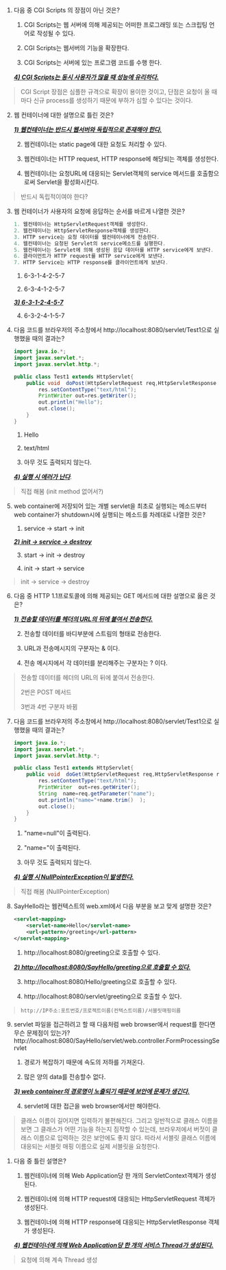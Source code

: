 1. 다음 중 CGI  Scripts 의 장점이 아닌 것은?

   1) CGI  Scripts는 웹 서버에 의해 제공되는 어떠한 프로그래밍 또는 스크립팅 언어로 작성될 수 있다. 

   2) CGI  Scripts는 웹서버의 기능을 확장한다. 

   3) CGI  Scripts는 서버에 있는 프로그램 코드를 수행 한다. 

   ***<u>4) CGI  Scripts는 동시 사용자가 많을 때 성능에 유리하다.</u>*** 

> CGI  Script 장점은 심플한 규격으로 확장이 용이한 것이고, 단점은 요청이 올 때 마다 신규 process를 생성하기 때문에 부하가 심할 수  있다는 것이다.



2. 웹 컨테이너에  대한 설명으로 틀린 것은?

   ***<u>1) 웹컨테이너는 반드시 웹서버와 독립적으로 존재해야 한다.</u>***

   2) 웹컨테이너는 static page에 대한 요청도 처리할 수 있다. 

   3) 웹컨테이너는 HTTP request, HTTP response에 해당되는 객체를 생성한다. 

   4) 웹컨테이너는 요청URL에 대응되는 Servlet객체의 service 메서드를 호출함으로써 Servlet을 활성화시킨다.

> 반드시  독립적이여야 한다?



3. 웹  컨테이너가 사용자의 요청에 응답하는 순서를 바르게 나열한 것은? 

   ```JAVA
   1. 웹컨테이너는 HttpServletRequest객체를 생성한다.
   2. 웹컨테이너는 HttpServletResponse객체를 생성한다.
   3. HTTP service는 요청 데이터를 웹컨테이너에게 전송한다.
   4. 웹컨테이너는 요청된 Servlet의 service메소드를 실행한다.
   5. 웹컨테이너는 Servlet에 의해 생성된 응답 데이터를 HTTP service에게 보낸다.
   6. 클라이언트가 HTTP request를 HTTP service에게 보낸다.
   7. HTTP Service는 HTTP response를 클라이언트에게 보낸다.
   ```

   1)  6-3-1-4-2-5-7 

   2)  6-3-4-1-2-5-7

   ***<u>3)  6-3-1-2-4-5-7</u>***

   4)  6-3-2-4-1-5-7 



4. 다음 코드를  브라우저의 주소창에서 http://localhost:8080/servlet/Test1으로 실행했을 때의 결과는?

   ```java
   import java.io.*;
   import javax.servlet.*;
   import javax.servlet.http.*;
   
   public class Test1 extends HttpServlet{
       public void  doPost(HttpServletRequest req,HttpServletResponse res) throws  ServletException,IOException{
           res.setContentType("text/html");
           PrintWriter out=res.getWriter();
           out.println("Hello");    
           out.close();    
       } 
   }
   ```

   1) Hello

   2) text/html

   3) 아무 것도 출력되지 않는다.

   ***<u>4) 실행 시 에러가 난다</u>***.

> 직접 해봄  (init method 없어서?)



5. web container에 저장되어 있는 개별 servlet을 최초로 실행되는 메소드부터 web container가 shutdown시에 실행되는 메소드를 차례대로 나열한 것은?

   1) service  -> start -> init 

   ***<u>2) init  -> service -> destroy</u>***

   3) start  -> init -> destroy

   4) init -> start -> service

> init  -> service -> destroy



6. 다음 중  HTTP 1.1프로토콜에 의해 제공되는 GET 메서드에 대한 설명으로 옳은 것은?

   ***<u>1) 전송할 데이터를  헤더의 URL의 뒤에 붙여서 전송한다.</u>***

   2) 전송할 데이터를 바디부분에 스트림의 형태로 전송한다.

   3) URL과  전송메시지의 구분자는 & 이다.

   4) 전송 메시지에서 각 데이터를 분리해주는 구분자는 ? 이다.

> 전송할 데이터를  헤더의 URL의 뒤에 붙여서 전송한다.
>
> 2번은 POST 메서드
>
> 3번과 4번 구분자 바뀜



7. 다음 코드를  브라우저의 주소창에서 http://localhost:8080/servlet/Test1으로 실행했을 때의 결과는?

   ```JAVA
   import java.io.*;    
   import javax.servlet.*;   
   import javax.servlet.http.*;   
   
   public class Test1 extends HttpServlet{     
       public void  doGet(HttpServletRequest req,HttpServletResponse res) throws  ServletException,IOException{     
           res.setContentType("text/html");   
           PrintWriter  out=res.getWriter();    
           String  name=req.getParameter("name");
           out.println("name="+name.trim()  );  
           out.close();  
       }   
   }
   ```

   1) "name=null"이  출력된다. 

   2) "name="이  출력된다. 

   3) 아무 것도  출력되지 않는다. 

   ***<u>4) 실행 시 NullPointerException이 발생한다.</u>*** 

> 직접 해봄  (NullPointerException)



8. SayHello라는  웹컨텍스트의 web.xml에서 다음 부분을 보고 맞게 설명한 것은? 

   ```xml
   <servlet-mapping>
       <servlet-name>Hello</servlet-name>      
       <url-pattern>/greeting</url-pattern>   
   </servlet-mapping>     
   ```

   1) http://localhost:8080/greeting으로 호출할 수 있다.

   ***<u>2) http://localhost:8080/SayHello/greeting으로 호출할 수 있다.</u>***

   3) http://localhost:8080/Hello/greeting으로 호출할 수 있다.

   4) http://localhost:8080/servlet/greeting으로 호출할 수 있다.

> `http://IP주소:포트번호/프로젝트이름(컨텍스트이름)/서블릿매핑이름`



9. servlet  파일을 접근하려고 할 때 다음처럼 web browser에서 request를 한다면 무슨 문제점이 있는가?          http://localhost:8080/SayHello/servlet/web.controller.FormProcessingServlet

   1) 경로가 복잡하기 때문에 속도의 저하를 가져온다.

   2) 많은 양의 data를 전송할수 없다.

   ***<u>3) web container의 경로명이 노출되기 때문에 보안에 문제가 생긴다.</u>***

   4) servlet에 대한 접근을 web browser에서만 해야한다.

> 클래스  이름이 길어지면 입력하기 불편해진다. 그리고 일반적으로 클래스 이름을 보면 그 클래스가 어떤 기능을 하는지 짐작할 수 있는데, 브라우저에서  버젓이 클래스 이름으로 입력하는 것은 보안에도 좋지 않다. 따라서 서블릿 클래스 이름에 대응되는 서블릿 매핑 이름으로 실제 서블릿을  요청한다.



1. 다음 중 틀린 설명은?

   1) 웹컨테이너에 의해 Web Application당 한 개의 ServletContext객체가 생성된다.

   2) 웹컨테이너에 의해 HTTP request에 대응되는 HttpServletRequest 객체가 생성된다.

   3) 웹컨테이너에 의해 HTTP response에 대응되는 HttpServletResponse 객체가 생성된다.

   ***<u>4) 웹컨테이너에 의해 Web Application당 한 개의 서비스 Thread가 생성된다.</u>***

> 요청에 의해  계속 Thread 생성
